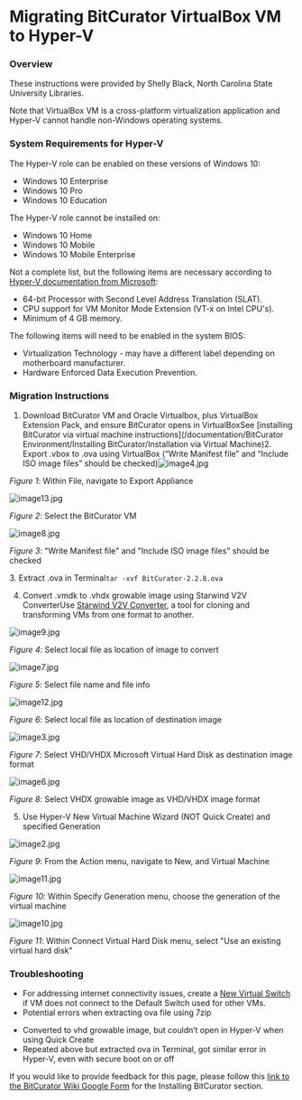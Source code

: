 Migrating BitCurator VirtualBox VM to Hyper-V
=============================================

### Overview

These instructions were provided by Shelly Black, North Carolina State University Libraries.

Note that VirtualBox VM is a cross-platform virtualization application and Hyper-V cannot handle non-Windows operating systems. 

### System Requirements for Hyper-V

The Hyper-V role can be enabled on these versions of Windows 10:

* Windows 10 Enterprise
* Windows 10 Pro
* Windows 10 Education

The Hyper-V role cannot be installed on:

* Windows 10 Home
* Windows 10 Mobile
* Windows 10 Mobile Enterprise

Not a complete list, but the following items are necessary according to [Hyper-V documentation from Microsoft](https://docs.microsoft.com/en-us/virtualization/hyper-v-on-windows/reference/hyper-v-requirements):

* 64-bit Processor with Second Level Address Translation (SLAT).
* CPU support for VM Monitor Mode Extension (VT-x on Intel CPU's).
* Minimum of 4 GB memory.

The following items will need to be enabled in the system BIOS:

* Virtualization Technology - may have a different label depending on motherboard manufacturer.
* Hardware Enforced Data Execution Prevention.

### Migration Instructions

1. Download BitCurator VM and Oracle Virtualbox, plus VirtualBox Extension Pack, and ensure BitCurator opens in VirtualBoxSee [installing BitCurator via virtual machine instructions](/documentation/BitCurator Environment/Installing BitCurator/Installation via Virtual Machine)2. Export .vbox to .ova using VirtualBox (“Write Manifest file” and “Include ISO image files” should be checked)![image4.jpg](attachments/image4.jpg)

*Figure 1*: Within File, navigate to Export Appliance

![image13.jpg](attachments/image13.jpg)

*Figure 2*: Select the BitCurator VM

![image8.jpg](attachments/image8.jpg)

*Figure 3*: "Write Manifest file" and "Include ISO image files" should be checked

3. Extract .ova in Terminal`tar -xvf BitCurator-2.2.8.ova`

4. Convert .vmdk to .vhdx growable image using Starwind V2V ConverterUse [Starwind V2V Converter](https://www.starwindsoftware.com/converter), a tool for cloning and transforming VMs from one format to another.  


![image9.jpg](attachments/image9.jpg)

*Figure 4*: Select local file as location of image to convert

![image7.jpg](attachments/image7.jpg)

*Figure 5*: Select file name and file info

![image12.jpg](attachments/image12.jpg)

*Figure 6*: Select local file as location of destination image

  


![image3.jpg](attachments/image3.jpg)

*Figure 7*: Select VHD/VHDX Microsoft Virtual Hard Disk as destination image format

![image6.jpg](attachments/image6.jpg)

*Figure 8*: Select VHDX growable image as VHD/VHDX image format

  


  


5. Use Hyper-V New Virtual Machine Wizard (NOT Quick Create) and specified Generation  


![image2.jpg](attachments/image2.jpg)

*Figure 9*: From the Action menu, navigate to New, and Virtual Machine

  


![image11.jpg](attachments/image11.jpg)

*Figure 10*: Within Specify Generation menu, choose the generation of the virtual machine

  


![image10.jpg](attachments/image10.jpg)

*Figure 11*: Within Connect Virtual Hard Disk menu, select "Use an existing virtual hard disk"

### Troubleshooting

* For addressing internet connectivity issues, create a [New Virtual Switch](https://docs.microsoft.com/en-us/windows-server/virtualization/hyper-v/get-started/create-a-virtual-switch-for-hyper-v-virtual-machines) if VM does not connect to the Default Switch used for other VMs.
* Potential errors when extracting ova file using 7zip
+ Converted to vhd growable image, but couldn’t open in Hyper-V when using Quick Create
+ Repeated above but extracted ova in Terminal, got similar error in Hyper-V, even with secure boot on or off

  


 If you would like to provide feedback for this page, please follow this [link to the BitCurator Wiki Google Form](https://docs.google.com/forms/d/e/1FAIpQLSeW9_Ri9tzXzisgBzQ26o4Ea4moDYmcKZ_f1qd9s4Ju17Yf_w/viewform?usp=sf_link) for the Installing BitCurator section.